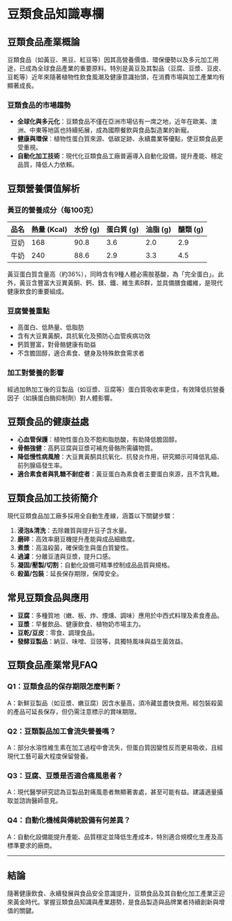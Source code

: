 # 豆類食品知識專欄

## 豆類食品產業概論

豆類食品（如黃豆、黑豆、紅豆等）因其高營養價值、環保優勢以及多元加工用途，已成為全球食品產業的重要原料。特別是黃豆及其製品（豆腐、豆漿、豆皮、豆乾等）近年來隨著植物性飲食風潮及健康意識抬頭，在消費市場與加工產業均有顯著成長。

### 豆類食品的市場趨勢
- **全球化與多元化**：豆類食品不僅在亞洲市場佔有一席之地，近年在歐美、澳洲、中東等地區也持續拓展，成為國際餐飲與食品製造業的新寵。
- **健康與環保**：植物性蛋白質來源、低碳足跡、永續農業等優點，使豆類食品更受重視。
- **自動化加工技術**：現代化豆類食品工廠普遍導入自動化設備，提升產能、穩定品質，降低人力依賴。

## 豆類營養價值解析

### 黃豆的營養成分（每100克）
| 品名 | 熱量 (Kcal) | 水份 (g) | 蛋白質 (g) | 油脂 (g) | 醣類 (g) |
|------|-------------|----------|------------|----------|----------|
| 豆奶 | 168         | 90.8     | 3.6        | 2.0      | 2.9      |
| 牛奶 | 240         | 88.6     | 2.9        | 3.3      | 4.5      |

黃豆蛋白質含量高（約36%），同時含有9種人體必需胺基酸，為「完全蛋白」。此外，黃豆含豐富大豆異黃酮、鈣、鎂、鐵、維生素B群，並具備膳食纖維，是現代健康飲食的重要組成。

### 豆腐營養重點
- 高蛋白、低熱量、低脂肪
- 含有大豆異黃酮，具抗氧化及預防心血管疾病功效
- 鈣質豐富，對骨骼健康有助益
- 不含膽固醇，適合素食、健身及特殊飲食需求者

### 加工對營養的影響
經過加熱加工後的豆製品（如豆漿、豆腐等）蛋白質吸收率更佳，有效降低抗營養因子（如胰蛋白酶抑制劑）對人體影響。

## 豆類食品的健康益處

- **心血管保護**：植物性蛋白及不飽和脂肪酸，有助降低膽固醇。
- **骨骼強健**：高鈣豆腐與豆漿可補充骨骼所需礦物質。
- **降低慢性病風險**：大豆異黃酮具抗氧化、抗發炎作用，研究顯示可降低乳癌、前列腺癌發生率。
- **適合素食者與乳糖不耐症者**：黃豆蛋白為素食者主要蛋白來源，且不含乳糖。

## 豆類食品加工技術簡介

現代豆類食品加工廠多採用全自動生產線，涵蓋以下關鍵步驟：
1. **浸泡&清洗**：去除雜質與提升豆子含水量。
2. **磨碎**：高效率磨豆機提升產能與成品細緻度。
3. **煮漿**：高溫殺菌，確保衛生與蛋白質變性。
4. **過濾**：分離豆渣與豆漿，提升口感。
5. **凝固/壓製/切割**：自動化設備可精準控制成品品質與規格。
6. **殺菌/包裝**：延長保存期限，保障安全。

## 常見豆類食品與應用

- **豆腐**：多種質地（嫩、板、炸、煙燻、調味）應用於中西式料理及素食產品。
- **豆漿**：早餐飲品、健康飲食、植物奶市場主力。
- **豆乾/豆皮**：零食、調理食品。
- **發酵豆製品**：納豆、味噌、豆豉等，具獨特風味與益生菌效益。

## 豆類食品產業常見FAQ

### Q1：豆類食品的保存期限怎麼判斷？  
A：新鮮豆製品（如豆漿、嫩豆腐）因含水量高，須冷藏並盡快食用。經包裝殺菌的產品可延長保存，但仍需注意標示的賞味期限。

### Q2：豆類製品加工會流失營養嗎？  
A：部分水溶性維生素在加工過程中會流失，但蛋白質因變性反而更易吸收，且經現代工藝可最大程度保留營養。

### Q3：豆腐、豆漿是否適合痛風患者？  
A：現代醫學研究認為豆製品對痛風患者無顯著害處，甚至可能有益。建議適量攝取並諮詢醫師意見。

### Q4：自動化機械與傳統設備有何差異？  
A：自動化設備能提升產能、品質穩定並降低生產成本，特別適合規模化生產及高標準要求的廠商。

---

## 結論

隨著健康飲食、永續發展與食品安全意識提升，豆類食品及其自動化加工產業正迎來黃金時代。掌握豆類食品知識與產業趨勢，是食品製造與品牌業者持續創新與增值的關鍵。